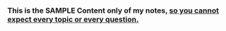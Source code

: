### This is the SAMPLE Content only of my notes, <ins>so you cannot expect every topic or every question.</ins>
